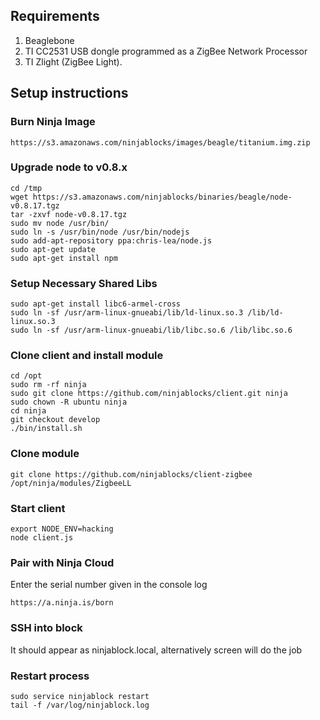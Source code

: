 ## Requirements
1. Beaglebone
2. TI CC2531 USB dongle programmed as a ZigBee Network Processor
3. TI Zlight (ZigBee Light).

## Setup instructions

### Burn Ninja Image
```
https://s3.amazonaws.com/ninjablocks/images/beagle/titanium.img.zip
```

### Upgrade node to v0.8.x
```
cd /tmp
wget https://s3.amazonaws.com/ninjablocks/binaries/beagle/node-v0.8.17.tgz
tar -zxvf node-v0.8.17.tgz 
sudo mv node /usr/bin/
sudo ln -s /usr/bin/node /usr/bin/nodejs
sudo add-apt-repository ppa:chris-lea/node.js
sudo apt-get update
sudo apt-get install npm
```

### Setup Necessary Shared Libs
```
sudo apt-get install libc6-armel-cross
sudo ln -sf /usr/arm-linux-gnueabi/lib/ld-linux.so.3 /lib/ld-linux.so.3
sudo ln -sf /usr/arm-linux-gnueabi/lib/libc.so.6 /lib/libc.so.6
```

### Clone client and install module
```
cd /opt
sudo rm -rf ninja
sudo git clone https://github.com/ninjablocks/client.git ninja
sudo chown -R ubuntu ninja
cd ninja
git checkout develop
./bin/install.sh
```

### Clone module

```
git clone https://github.com/ninjablocks/client-zigbee /opt/ninja/modules/ZigbeeLL
```

### Start client
```
export NODE_ENV=hacking
node client.js
```

### Pair with Ninja Cloud

Enter the serial number given in the console log
```
https://a.ninja.is/born
```

### SSH into block
It should appear as ninjablock.local, alternatively screen will do the job


### Restart process

```
sudo service ninjablock restart 
tail -f /var/log/ninjablock.log
```
